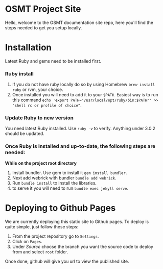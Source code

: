# OSMT Project Site

Hello, welcome to the OSMT documentation site repo, here you'll find the steps needed to get you setup locally.

# Installation
Latest Ruby and gems need to be installed first.

### Ruby install
1. If you do not have ruby locally do so by using Homebrew `brew install ruby` or rvm, your choice.
2. Once installed you will need to add it to your `$PATH`.
Easiest way is to run this command `echo 'export PATH="/usr/local/opt/ruby/bin:$PATH"' >> "shell rc or profile of choice"`.

### Update Ruby to new version
You need latest Ruby installed. Use `ruby -v` to verify. Anything under 3.0.2 should be updated.


### Once Ruby is installed and up-to-date, the following steps are needed:
**While on the project root directory**
1. Install bundler. Use gem to install it `gem install bundler`.
2. Next add webrick with bundler `bundle add webrick`.
3. Run `bundle install` to install the libraries.
4. to serve it you will need to run `bundle exec jekyll serve`.

# Deploying to Github Pages

We are currently deploying this static site to Github pages. To deploy is quite simple, just follow these steps:

1. From the project repository go to `Settings`.
2. Click on `Pages`.
3. Under *Source* choose the branch you want the source code to deploy from and select `root` folder.

Once done, github will give you url to view the published site.